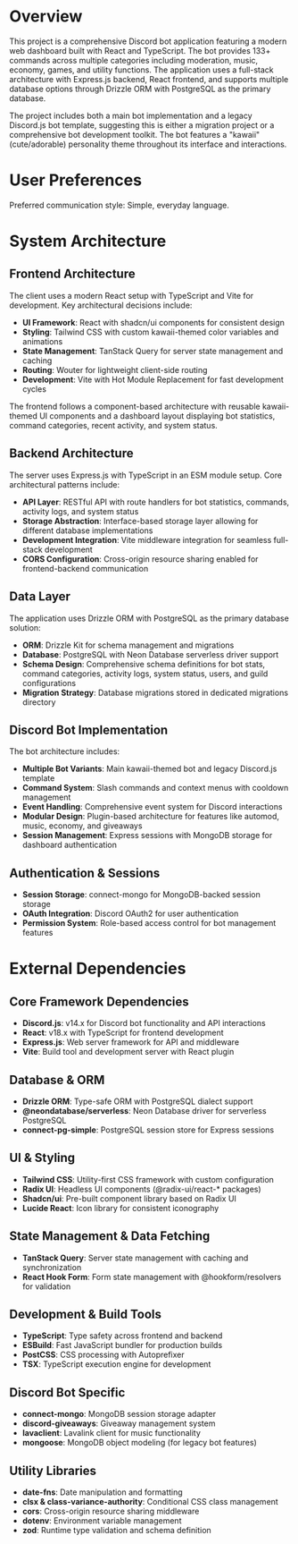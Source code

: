 # Overview

This project is a comprehensive Discord bot application featuring a modern web dashboard built with React and TypeScript. The bot provides 133+ commands across multiple categories including moderation, music, economy, games, and utility functions. The application uses a full-stack architecture with Express.js backend, React frontend, and supports multiple database options through Drizzle ORM with PostgreSQL as the primary database.

The project includes both a main bot implementation and a legacy Discord.js bot template, suggesting this is either a migration project or a comprehensive bot development toolkit. The bot features a "kawaii" (cute/adorable) personality theme throughout its interface and interactions.

# User Preferences

Preferred communication style: Simple, everyday language.

# System Architecture

## Frontend Architecture
The client uses a modern React setup with TypeScript and Vite for development. Key architectural decisions include:

- **UI Framework**: React with shadcn/ui components for consistent design
- **Styling**: Tailwind CSS with custom kawaii-themed color variables and animations
- **State Management**: TanStack Query for server state management and caching
- **Routing**: Wouter for lightweight client-side routing
- **Development**: Vite with Hot Module Replacement for fast development cycles

The frontend follows a component-based architecture with reusable kawaii-themed UI components and a dashboard layout displaying bot statistics, command categories, recent activity, and system status.

## Backend Architecture
The server uses Express.js with TypeScript in an ESM module setup. Core architectural patterns include:

- **API Layer**: RESTful API with route handlers for bot statistics, commands, activity logs, and system status
- **Storage Abstraction**: Interface-based storage layer allowing for different database implementations
- **Development Integration**: Vite middleware integration for seamless full-stack development
- **CORS Configuration**: Cross-origin resource sharing enabled for frontend-backend communication

## Data Layer
The application uses Drizzle ORM with PostgreSQL as the primary database solution:

- **ORM**: Drizzle Kit for schema management and migrations
- **Database**: PostgreSQL with Neon Database serverless driver support
- **Schema Design**: Comprehensive schema definitions for bot stats, command categories, activity logs, system status, users, and guild configurations
- **Migration Strategy**: Database migrations stored in dedicated migrations directory

## Discord Bot Implementation
The bot architecture includes:

- **Multiple Bot Variants**: Main kawaii-themed bot and legacy Discord.js template
- **Command System**: Slash commands and context menus with cooldown management
- **Event Handling**: Comprehensive event system for Discord interactions
- **Modular Design**: Plugin-based architecture for features like automod, music, economy, and giveaways
- **Session Management**: Express sessions with MongoDB storage for dashboard authentication

## Authentication & Sessions
- **Session Storage**: connect-mongo for MongoDB-backed session storage
- **OAuth Integration**: Discord OAuth2 for user authentication
- **Permission System**: Role-based access control for bot management features

# External Dependencies

## Core Framework Dependencies
- **Discord.js**: v14.x for Discord bot functionality and API interactions
- **React**: v18.x with TypeScript for frontend development
- **Express.js**: Web server framework for API and middleware
- **Vite**: Build tool and development server with React plugin

## Database & ORM
- **Drizzle ORM**: Type-safe ORM with PostgreSQL dialect support
- **@neondatabase/serverless**: Neon Database driver for serverless PostgreSQL
- **connect-pg-simple**: PostgreSQL session store for Express sessions

## UI & Styling
- **Tailwind CSS**: Utility-first CSS framework with custom configuration
- **Radix UI**: Headless UI components (@radix-ui/react-* packages)
- **Shadcn/ui**: Pre-built component library based on Radix UI
- **Lucide React**: Icon library for consistent iconography

## State Management & Data Fetching
- **TanStack Query**: Server state management with caching and synchronization
- **React Hook Form**: Form state management with @hookform/resolvers for validation

## Development & Build Tools
- **TypeScript**: Type safety across frontend and backend
- **ESBuild**: Fast JavaScript bundler for production builds
- **PostCSS**: CSS processing with Autoprefixer
- **TSX**: TypeScript execution engine for development

## Discord Bot Specific
- **connect-mongo**: MongoDB session storage adapter
- **discord-giveaways**: Giveaway management system
- **lavaclient**: Lavalink client for music functionality
- **mongoose**: MongoDB object modeling (for legacy bot features)

## Utility Libraries
- **date-fns**: Date manipulation and formatting
- **clsx & class-variance-authority**: Conditional CSS class management
- **cors**: Cross-origin resource sharing middleware
- **dotenv**: Environment variable management
- **zod**: Runtime type validation and schema definition